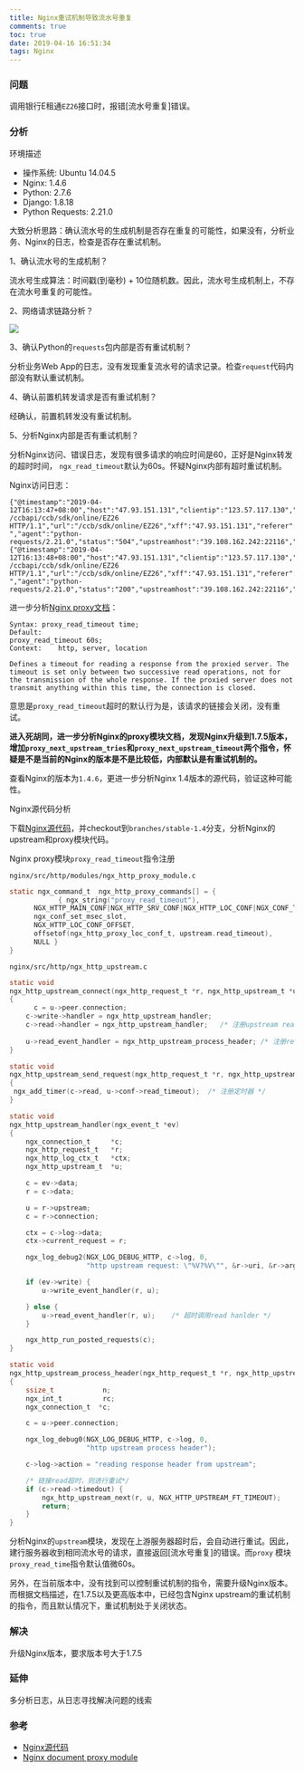 ```yaml
---
title: Nginx重试机制导致流水号重复
comments: true
toc: true
date: 2019-04-16 16:51:34
tags: Nginx
---
```


### 问题

调用银行E租通`EZ26`接口时，报错[流水号重复]错误。

<!-- more -->

### 分析

环境描述

- 操作系统: Ubuntu 14.04.5
- Nginx: 1.4.6
- Python: 2.7.6
- Django: 1.8.18
- Python Requests: 2.21.0



大致分析思路：确认流水号的生成机制是否存在重复的可能性，如果没有，分析业务、Nginx的日志，检查是否存在重试机制。



1、确认流水号的生成机制？

流水号生成算法：时间戳(到毫秒) + 10位随机数。因此，流水号生成机制上，不存在流水号重复的可能性。

2、网络请求链路分析？

![](https://ws1.sinaimg.cn/large/006tNc79ly1g23h6t2yenj311r0jf3yy.jpg)

3、确认Python的`requests`包内部是否有重试机制？

分析业务Web App的日志，没有发现重复流水号的请求记录。检查`request`代码内部没有默认重试机制。

4、确认前置机转发请求是否有重试机制？

经确认，前置机转发没有重试机制。

5、分析Nginx内部是否有重试机制？

分析Nginx访问、错误日志，发现有很多请求的响应时间是60，正好是Nginx转发的超时时间， `ngx_read_timeout`默认为60s。怀疑Nginx内部有超时重试机制。

Nginx访问日志：

```nginx
{"@timestamp":"2019-04-12T16:13:47+08:00","host":"47.93.151.131","clientip":"123.57.117.130","size":176,"http_host":"www.jxfangguanjia.com","request":"POST /ccbapi/ccb/sdk/online/EZ26 HTTP/1.1","url":"/ccb/sdk/online/EZ26","xff":"47.93.151.131","referer":"-","agent":"python-requests/2.21.0","status":"504","upstreamhost":"39.108.162.242:22116","responsetime":60.060,"upstreamtime":"60.060"}
{"@timestamp":"2019-04-12T16:13:48+08:00","host":"47.93.151.131","clientip":"123.57.117.130","size":532,"http_host":"www.jxfangguanjia.com","request":"POST /ccbapi/ccb/sdk/online/EZ26 HTTP/1.1","url":"/ccb/sdk/online/EZ26","xff":"47.93.151.131","referer":"-","agent":"python-requests/2.21.0","status":"200","upstreamhost":"39.108.162.242:22116","responsetime":0.226,"upstreamtime":"0.226"}
```

进一步分析[Nginx proxy文档](<http://nginx.org/en/docs/http/ngx_http_proxy_module.html>)：

```nginx
Syntax:	proxy_read_timeout time;
Default:	
proxy_read_timeout 60s;
Context:	http, server, location

Defines a timeout for reading a response from the proxied server. The timeout is set only between two successive read operations, not for the transmission of the whole response. If the proxied server does not transmit anything within this time, the connection is closed.
```

意思是`proxy_read_timeout`超时的默认行为是，该请求的链接会关闭，没有重试。

**进入死胡同，进一步分析Nginx的proxy模块文档，发现Nginx升级到1.7.5版本，增加`proxy_next_upstream_tries`和`proxy_next_upstream_timeout`两个指令，怀疑是不是当前的Nginx的版本是不是比较低，内部默认是有重试机制的。**

查看Nginx的版本为`1.4.6`，更进一步分析Nginx 1.4版本的源代码，验证这种可能性。

Nginx源代码分析

下载[Nginx源代码](<https://github.com/nginx/nginx>)，并checkout到`branches/stable-1.4`分支，分析Nginx的upstream和proxy模块代码。

Nginx proxy模块`proxy_read_timeout`指令注册

`nginx/src/http/modules/ngx_http_proxy_module.c`

```c
static ngx_command_t  ngx_http_proxy_commands[] = {
			{ ngx_string("proxy_read_timeout"),
      NGX_HTTP_MAIN_CONF|NGX_HTTP_SRV_CONF|NGX_HTTP_LOC_CONF|NGX_CONF_TAKE1,
      ngx_conf_set_msec_slot,
      NGX_HTTP_LOC_CONF_OFFSET,
      offsetof(ngx_http_proxy_loc_conf_t, upstream.read_timeout),
      NULL }
}
```

`nginx/src/http/ngx_http_upstream.c`

```c
static void
ngx_http_upstream_connect(ngx_http_request_t *r, ngx_http_upstream_t *u)
{
	  c = u->peer.connection;
    c->write->handler = ngx_http_upstream_handler;
    c->read->handler = ngx_http_upstream_handler;	/* 注册upstream read handler，read为ngx事件*/
  
    u->read_event_handler = ngx_http_upstream_process_header; /* 注册read_event_handler */
}

static void
ngx_http_upstream_send_request(ngx_http_request_t *r, ngx_http_upstream_t *u)
{
 ngx_add_timer(c->read, u->conf->read_timeout);  /* 注册定时器 */
}

static void
ngx_http_upstream_handler(ngx_event_t *ev)
{
    ngx_connection_t     *c;
    ngx_http_request_t   *r;
    ngx_http_log_ctx_t   *ctx;
    ngx_http_upstream_t  *u;

    c = ev->data;
    r = c->data;

    u = r->upstream;
    c = r->connection;

    ctx = c->log->data;
    ctx->current_request = r;

    ngx_log_debug2(NGX_LOG_DEBUG_HTTP, c->log, 0,
                   "http upstream request: \"%V?%V\"", &r->uri, &r->args);

    if (ev->write) {
        u->write_event_handler(r, u);

    } else {
        u->read_event_handler(r, u);	/* 超时调用read hanlder */
    }

    ngx_http_run_posted_requests(c);
}

static void
ngx_http_upstream_process_header(ngx_http_request_t *r, ngx_http_upstream_t *u)
{
    ssize_t            n;
    ngx_int_t          rc;
    ngx_connection_t  *c;

    c = u->peer.connection;

    ngx_log_debug0(NGX_LOG_DEBUG_HTTP, c->log, 0,
                   "http upstream process header");

    c->log->action = "reading response header from upstream";

  	/* 链接read超时，则进行重试*/
    if (c->read->timedout) {
        ngx_http_upstream_next(r, u, NGX_HTTP_UPSTREAM_FT_TIMEOUT);
        return;
    }
}
```

分析Nginx的`upstream`模块，发现在上游服务器超时后，会自动进行重试。因此，建行服务器收到相同流水号的请求，直接返回[流水号重复]的错误。而`proxy` 模块 `proxy_read_time`指令默认值微60s。

另外，在当前版本中，没有找到可以控制重试机制的指令，需要升级Nginx版本。而根据文档描述，在1.7.5以及更高版本中，已经包含Nginx upstream的重试机制的指令，而且默认情况下，重试机制处于关闭状态。

### 解决

升级Nginx版本，要求版本号大于1.7.5

### 延伸

多分析日志，从日志寻找解决问题的线索

### 参考

- [Nginx源代码](<https://github.com/nginx/nginx>)
- [Nginx document proxy module](<http://nginx.org/en/docs/http/ngx_http_proxy_module.html>)

